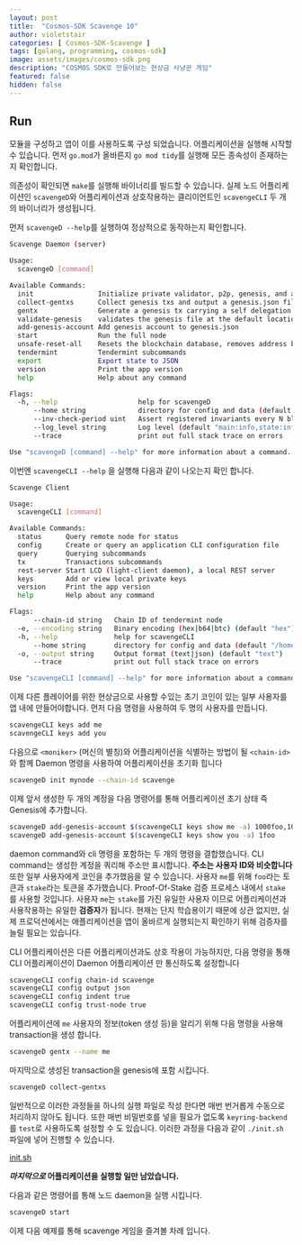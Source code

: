 ```yaml
---
layout: post
title:  "Cosmos-SDK Scavenge 10"
author: violetstair
categories: [ Cosmos-SDK-Scavenge ]
tags: [golang, programming, cosmos-sdk]
image: assets/images/cosmos-sdk.png
description: "COSMOS SDK로 만들어보는 현상금 사냥꾼 게임"
featured: false
hidden: false
---
```


## Run

모듈을 구성하고 앱이 이를 사용하도록 구성 되었습니다. 어플리케이션을 실행해 시작할 수 있습니다.
먼저 `go.mod`가 올바른지 `go mod tidy`를 실행해 모든 종속성이 존재하는지 확인합니다.

의존성이 확인되면 `make`를 실행해 바이너리를 빌드할 수 있습니다.
실제 노드 어플리케이션인 `scavengeD`와 어플리케이션과 상호작용하는 클리이언트인 `scavengeCLI` 두 개의 바이너리가 생성됩니다.

먼저 `scavengeD --help`를 실행하여 정상적으로 동작하는지 확인합니다.

```bash
Scavenge Daemon (server)

Usage:
  scavengeD [command]

Available Commands:
  init                Initialize private validator, p2p, genesis, and application configuration files
  collect-gentxs      Collect genesis txs and output a genesis.json file
  gentx               Generate a genesis tx carrying a self delegation
  validate-genesis    validates the genesis file at the default location or at the location passed as an arg
  add-genesis-account Add genesis account to genesis.json
  start               Run the full node
  unsafe-reset-all    Resets the blockchain database, removes address book files, and resets priv_validator.json to the genesis state
  tendermint          Tendermint subcommands
  export              Export state to JSON
  version             Print the app version
  help                Help about any command

Flags:
  -h, --help                    help for scavengeD
      --home string             directory for config and data (default "/home/billy/.scavengeD")
      --inv-check-period uint   Assert registered invariants every N blocks
      --log_level string        Log level (default "main:info,state:info,*:error")
      --trace                   print out full stack trace on errors

Use "scavengeD [command] --help" for more information about a command.
```

이번엔 `scavengeCLI --help` 을 실행해 다음과 같이 나오는지 확인 합니다.

```bash
Scavenge Client

Usage:
  scavengeCLI [command]

Available Commands:
  status      Query remote node for status
  config      Create or query an application CLI configuration file
  query       Querying subcommands
  tx          Transactions subcommands
  rest-server Start LCD (light-client daemon), a local REST server
  keys        Add or view local private keys
  version     Print the app version
  help        Help about any command

Flags:
      --chain-id string   Chain ID of tendermint node
  -e, --encoding string   Binary encoding (hex|b64|btc) (default "hex")
  -h, --help              help for scavengeCLI
      --home string       directory for config and data (default "/home/billy/.scavengeCLI")
  -o, --output string     Output format (text|json) (default "text")
      --trace             print out full stack trace on errors

Use "scavengeCLI [command] --help" for more information about a command.
```

이제 다른 플레이어를 위한 현상금으로 사용할 수있는 초기 코인이 있는 일부 사용자를 앱 내에 만들어야합니다.
먼저 다음 명령을 사용하여 두 명의 사용자를 만듭니다.

```bash
scavengeCLI keys add me
scavengeCLI keys add you
```

다음으로 `<moniker>` (머신의 별칭)와 어플리케이션을 식별하는 방법이 될 `<chain-id>`와 함께 Daemon 명령을 사용하여 어플리케이션을 초기화 힙니다

```bash
scavengeD init mynode --chain-id scavenge
```

이제 앞서 생성한 두 개의 계정을 다음 명령어를 통해 어플리케이션 초기 상태 즉 Genesis에 추가합니다.

```bash
scavengeD add-genesis-account $(scavengeCLI keys show me -a) 1000foo,100000000stake
scavengeD add-genesis-account $(scavengeCLI keys show you -a) 1foo
```

daemon command와 cli 명령을 포함하는 두 개의 명령을 결합했습니다. CLI command는 생성한 계정을 쿼리해 주소만 표시합니다.
**주소는 사용자 ID와 비슷합니다**
또한 일부 사용자에게 코인을 추가했음을 알 수 있습니다.
사용자 `me`를 위해 `foo`라는 토큰과 `stake`라는 토큰을 추가했습니다. Proof-Of-Stake 검증 프로세스 내에서 `stake`를 사용할 것입니다. 사용자 `me`는 `stake`를 가진 유일한 사용자 이므로 어플리케이션과 사용작용하는 유일한 **검증자**가 됩니다.
현재는 단지 학습용이기 때문에 상관 없지만, 실제 프로덕션에서는 애플리케이션을 앱이 올바르게 실행되는지 확인하기 위해 검증자를 늘릴 필요는 있습니다.

CLI 어플리케이션은 다른 어플리케이션과도 상호 작용이 가능하지만, 다음 명령을 통해 CLI 어플리케이션이 Daemon 어플리케이션 만 통신하도록 설정합니다

```bash
scavengeCLI config chain-id scavenge
scavengeCLI config output json
scavengeCLI config indent true
scavengeCLI config trust-node true
```

어플리케이션에 `me` 사용자의 정보(token 생성 등)을 알리기 위해 다음 명령을 사용해 transaction을 생성 합니다.

```bash
scavengeD gentx --name me
```

마지막으로 생성된 transaction을 genesis에 포함 시킵니다.

```bash
scavengeD collect-gentxs
```

일반적으로 이러한 과정들을 하나의 실행 파일로 작성 한다면 매번 번거롭게 수동으로 처리하지 않아도 됩니다.
또한 매번 비밀번호를 넣을 필요가 없도록 `keyring-backend`를 `test`로 사용하도록 설정할 수 도 있습니다.
이러한 과정을 다음과 같이 `./init.sh` 파일에 넣어 진행할 수 있습니다.

[init.sh](https://github.com/cosmos/sdk-tutorials/tree/master/scavenge/init.sh)

**_마지막으로_ 어플리케이션을 실행할 일만 남았습니다.**

다음과 같은 명령어를 통해 노드 daemon을 실행 시킵니다.

```bash
scavengeD start
```

이제 다음 예제를 통해 scavenge 게임을 즐겨볼 차례 입니다.
